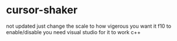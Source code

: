 # cursor-shaker

not updated just change the scale to how vigerous you want it
f10 to enable/disable
you need visual studio for it to work c++
